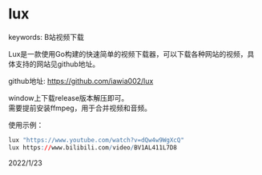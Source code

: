 # lux

keywords: B站视频下载  

Lux是一款使用Go构建的快速简单的视频下载器，可以下载各种网站的视频，具体支持的网站见github地址。  

github地址: https://github.com/iawia002/lux  

window上下载release版本解压即可。  
需要提前安装ffmpeg，用于合并视频和音频。  

使用示例：  
```r
lux "https://www.youtube.com/watch?v=dQw4w9WgXcQ"
lux https://www.bilibili.com/video/BV1AL411L7D8
```


2022/1/23  
